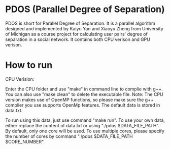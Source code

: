 PDOS (Parallel Degree of Separation)
=============================
PDOS is short for Parallel Degree of Separation. It is a parallel algorithm designed and implemented by Kaiyu Yan and Xiaoyu Zheng from University of Michigan as a course project for calculating user pairs' degree of separation in a social network. It contains both CPU verison and GPU verison.

How to run
=============================
CPU Verision:

Enter the CPU folder and use "make" in command line to complie with g++. You can also use "make clean" to delete the executable file. Note: The CPU version makes use of OpenMP functions, so please make sure the g++ complier you use supports OpenMp features. The default data is stored in data.txt.

To run using this data, just use command "make run". To use your own data, either replace the content of data.txt or using "./pdos $DATA_FILE_PATH". By default, only one core will be used. To use multiple cores, please specify the number of cores by command "./pdos $DATA_FILE_PATH $CORE_NUMBER".

